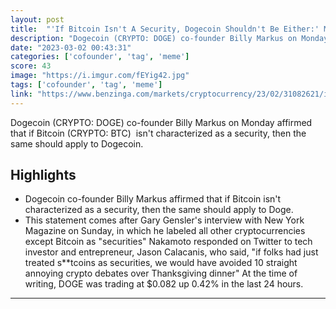 ```yaml
---
layout: post
title:  "'If Bitcoin Isn't A Security, Dogecoin Shouldn't Be Either:' Meme Crypto Creator Reacts To SEC Chair Gensler's Take"
description: "Dogecoin (CRYPTO: DOGE) co-founder Billy Markus on Monday affirmed that if Bitcoin (CRYPTO: BTC)  isn't characterized as a security, then the same should apply to Dogecoin."
date: "2023-03-02 00:43:31"
categories: ['cofounder', 'tag', 'meme']
score: 43
image: "https://i.imgur.com/fEYig42.jpg"
tags: ['cofounder', 'tag', 'meme']
link: "https://www.benzinga.com/markets/cryptocurrency/23/02/31082621/if-bitcoin-isnt-a-security-dogecoin-shouldnt-be-either-meme-crypto-creator-reacts-to-sec-c"
---
```


Dogecoin (CRYPTO: DOGE) co-founder Billy Markus on Monday affirmed that if Bitcoin (CRYPTO: BTC)  isn't characterized as a security, then the same should apply to Dogecoin.

## Highlights

- Dogecoin co-founder Billy Markus affirmed that if Bitcoin isn't characterized as a security, then the same should apply to Doge.
- This statement comes after Gary Gensler's interview with New York Magazine on Sunday, in which he labeled all other cryptocurrencies except Bitcoin as "securities" Nakamoto responded on Twitter to tech investor and entrepreneur, Jason Calacanis, who said, "if folks had just treated s**tcoins as securities, we would have avoided 10 straight annoying crypto debates over Thanksgiving dinner" At the time of writing, DOGE was trading at $0.082 up 0.42% in the last 24 hours.

---
